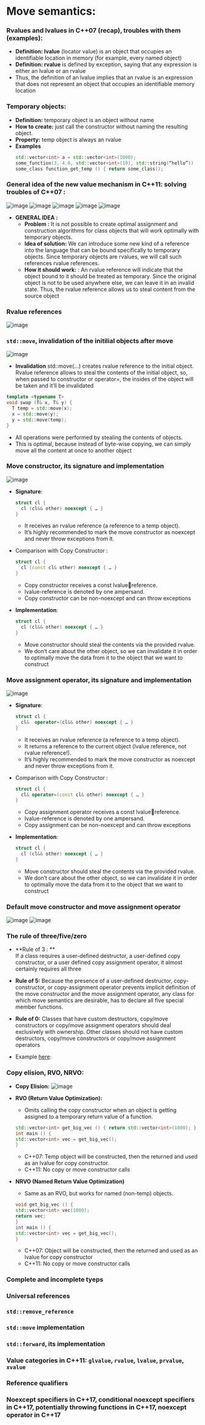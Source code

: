 # Move semantics:

### Rvalues and lvalues in C++07 (recap), troubles with them (examples):
  - **Definition: lvalue** (locator value) is an object that occupies an identifiable location in memory (for example, every named object)
  - **Definition: rvalue** is defined by exception, saying that any expression is either an lvalue or an rvalue
  - Thus, the definition of an lvalue implies that an rvalue is an expression that does not represent an object that occupies an identifiable memory location

### Temporary objects:
  - **Definition:** temporary object is an object without name
  - **How to create:** just call the constructor without naming the resulting object.
  - **Property:** temp object is always an rvalue
  - **Examples** 
      ```c++
      std::vector<int> a = std::vector<int>(1000);
      some_function(3, 4.0, std::vector<int>(10), std::string(“hello”))
      some_class function_get_temp () { return some_class(); 
      ```

### General idea of the new value mechanism in C++11: solving troubles of C++07 :  
![image](https://user-images.githubusercontent.com/49760167/173162124-670ae285-ec65-485b-9e37-82e95bb452bc.png)
![image](https://user-images.githubusercontent.com/49760167/173162143-e167c416-f1de-4e37-a757-19dabb478549.png)
![image](https://user-images.githubusercontent.com/49760167/173162169-780dc398-9f12-428d-b56a-a45f42114fef.png)
![image](https://user-images.githubusercontent.com/49760167/173162743-a4263bba-dd9d-4de4-b5a9-764b3744592d.png)
![image](https://user-images.githubusercontent.com/49760167/173162770-4b44fda8-4e8e-4186-8e8b-25c42a045a0f.png)

  - **GENERAL IDEA :**
    * **Problem :**  It is not possible to create optimal assignment and construction algorithms for class objects that will work optimally with temporary objects.  
    * **Idea of solution:** We can introduce some new kind of a reference into the language that can be bound specifically to temporary objects. Since temporary objects are rvalues, we will call such references rvalue references.
    * **How it should work:** : An rvalue reference will indicate that the object bound to it should be treated as temporary. Since the original object is not to be used anywhere else, we can leave it in an invalid state. Thus, the rvalue reference allows us to steal content from the source object

### Rvalue references
![image](https://user-images.githubusercontent.com/49760167/173162533-7c17014f-3c23-4297-921a-5d60c2bf5a37.png)

### `std::move`, invalidation of the initilial objects after move
![image](https://user-images.githubusercontent.com/49760167/173162802-c596f48d-9129-443d-a48a-06871503cbfe.png)
  - **Invalidation**
  std::move(…) creates rvalue reference to the initial object. Rvalue reference allows to steal the contents of the initial object, so, when passed to constructor or operator=, the insides of the object will be taken and it’ll be invalidated
  ```c++
  template <typename T>
  void swap (T& x, T& y) {
    T temp = std::move(x);
    x = std::move(y);
    y = std::move(temp);
  }
  ```
  - All operations were performed by stealing the contents of objects. 
  - This is optimal, because instead of byte-wise copying, we can simply move all the content at once to another object
### Move constructor, its signature and implementation
![image](https://user-images.githubusercontent.com/49760167/173163073-6cf7c500-bbbe-40d3-aa53-834e11fd68df.png)
  - **Signature**:
    ```c++
    struct cl {
      cl (cl&& other) noexcept { … }
    }
    ```
    + It receives an rvalue reference (a reference to a temp object).
    + It’s highly recommended to mark the move constructor as noexcept and never throw exceptions from it.
 
 - Comparison with Copy Constructor : 
    ```c++
    struct cl {
      cl (const cl& other) noexcept { … }
    }
    ```
    + Copy constructor receives a const lvaluereference.
    + lvalue-reference is denoted by one ampersand. 
    + Copy constructor can be non-noexcept and can throw exceptions
 
 - **Implementation**:
    ```c++
    struct cl {
      cl (cl&& other) noexcept { … }
    }
    ```
    + Move constructor should steal the contents via the provided rvalue.
    + We don’t care about the other object, so we can invalidate it in order to optimally move the data from it to the object that we want to construct
    
### Move assignment operator, its signature and implementation
![image](https://user-images.githubusercontent.com/49760167/173163323-209fa632-39c4-418f-823c-6bba7d5e2859.png)
- **Signature**:
    ```c++
    struct cl {
      cl&  operator=(cl&& other) noexcept { … }
    }
    ```
    + It receives an rvalue reference (a reference to a temp object).
    + It returns a reference to the current object (lvalue reference, not rvalue reference!).
    + It’s highly recommended to mark the move constructor as noexcept and never throw exceptions from it.
 
 - Comparison with Copy Constructor : 
    ```c++
    struct cl {
      cl& operator=(const cl& other) noexcept { … }
    }
    ```
    + Copy assignment operator receives a const lvaluereference.
    + lvalue-reference is denoted by one ampersand. 
    + Copy assignment can be non-noexcept and can throw exceptions
    
  - **Implementation**:
    ```c++
    struct cl {
      cl (cl&& other) noexcept { … }
    }
    ```
    + Move constructor should steal the contents via the provided rvalue.
    + We don’t care about the other object, so we can invalidate it in order to optimally move the data from it to the object that we want to construct 

### Default move constructor and move assignment operator
![image](https://user-images.githubusercontent.com/49760167/173163738-aef48225-6145-4fc2-a70c-a106708efc08.png)
![image](https://user-images.githubusercontent.com/49760167/173163768-744f82f5-f003-48b9-b431-2cf883679a2f.png)

### The rule of **three/five/zero**
  - **Rule of 3 : **   
      If a class requires a user-defined destructor, a user-defined copy constructor, or a user defined copy assignment operator, it almost certainly requires all three
  
  - **Rule of 5:** Because the presence of a user-defined destructor, copy-constructor, or copy-assignment operator prevents implicit definition of the move constructor and the move assignment operator, any class for which move semantics are desirable, has to declare all five special member functions.

  - **Rule of 0:** Classes that have custom destructors, copy/move constructors or copy/move assignment operators should deal exclusively with ownership. Other classes should not have custom destructors, copy/move constructors or copy/move assignment operators
  - Example [here](https://github.com/Costello1329/cpp-mipt-2021/blob/master/lectures/lecture-21/examples/example-1.cpp):
### Copy elision, RVO, NRVO:
  - **Copy Elision:**
    ![image](https://user-images.githubusercontent.com/49760167/173163907-ca3942d9-7f0c-4a65-bb80-8153b5237e4f.png)
    
  - **RVO (Return Value Optimization):**
    * Omits calling the copy constructor when an object is getting assigned to a temporary return value of a function.
    ```c++
    std::vector<int> get_big_vec () { return std::vector<int>(1000); }
    int main () {
    std::vector<int> vec = get_big_vec();
    }
    ```
    * C++07: Temp object will be constructed, then the returned and used as an lvalue for copy constructor.
    * C++11: No copy or move constructor calls
  
  - **NRVO (Named Return Value Optimization)**
    * Same as an RVO, but works for named (non-temp) objects.
    ```c++
    void get_big_vec () {
    std::vector<int> vec(1000);
    return vec;
    }
    int main () {
    std::vector<int> vec = get_big_vec();
    }
    ```
    * C++07: Object will be constructed, then the returned and used as an lvalue for copy constructor
    * C++11: No copy or move constructor calls


### Complete and incomplete tyeps

### Universal references

### `std::remove_reference`

### `std::move` implementation

### `std::forward`, its implementation

### Value categories in C++11: `glvalue`, `rvalue`, `lvalue`, `prvalue`, `xvalue`

### Reference qualifiers

### Noexcept specifiers in C++17, conditional noexcept specifiers in C++17, potentially throwing functions in C++17, noexcept operator in C++17
